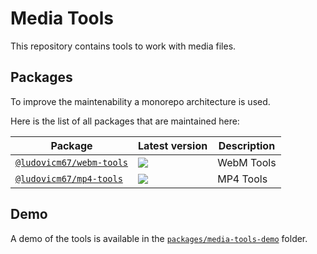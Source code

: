 # Media Tools

This repository contains tools to work with media files.

## Packages

To improve the maintenability a monorepo architecture is used.

Here is the list of all packages that are maintained here:

| Package                                           | Latest version                                                                                      | Description |
| ------------------------------------------------- | --------------------------------------------------------------------------------------------------- | ----------- |
| [`@ludovicm67/webm-tools`](./packages/webm-tools) | [![](https://badge.fury.io/js/@ludovicm67%2Fwebm-tools.svg)](https://npm.im/@ludovicm67/webm-tools) | WebM Tools  |
| [`@ludovicm67/mp4-tools`](./packages/mp4-tools)   | [![](https://badge.fury.io/js/@ludovicm67%2Fmp4-tools.svg)](https://npm.im/@ludovicm67/mp4-tools)   | MP4 Tools   |

## Demo

A demo of the tools is available in the [`packages/media-tools-demo`](./packages/media-tools-demo) folder.
